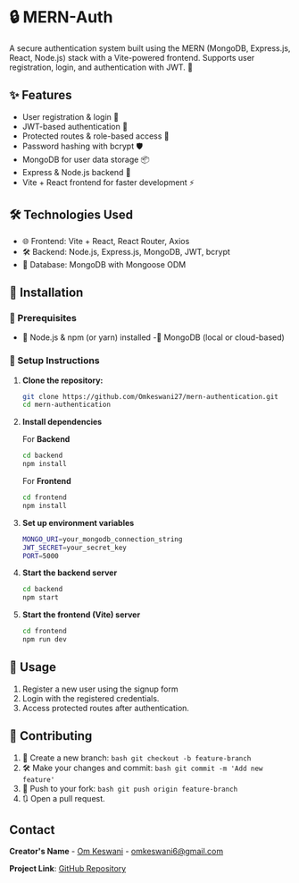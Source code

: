 # 🔒 MERN-Auth

A secure authentication system built using the MERN (MongoDB, Express.js, React, Node.js) stack with a Vite-powered frontend. Supports user registration, login, and authentication with JWT. 🚀

## ✨ Features
- User registration & login 🔑
- JWT-based authentication 🔐
- Protected routes & role-based access 🚧
- Password hashing with bcrypt 🛡️
- MongoDB for user data storage 📦
- Express & Node.js backend 🚀
- Vite + React frontend for faster development ⚡

## 🛠 Technologies Used
- 🌐 Frontend: Vite + React, React Router, Axios
- 🛠 Backend: Node.js, Express.js, MongoDB, JWT, bcrypt
- 💾 Database: MongoDB with Mongoose ODM

## 🚀 Installation

### 📌 Prerequisites
- 📌 Node.js & npm (or yarn) installed
-📌 MongoDB (local or cloud-based)

### 🔧 Setup Instructions

1. **Clone the repository:**
   ```bash
   git clone https://github.com/Omkeswani27/mern-authentication.git
   cd mern-authentication

2. **Install dependencies**  

   For **Backend**  
   ```bash
   cd backend  
   npm install
   ```
   For **Frontend**
     ```bash
    cd frontend
     npm install
     ```
3. **Set up environment variables**  
   ```bash  
   MONGO_URI=your_mongodb_connection_string
   JWT_SECRET=your_secret_key
   PORT=5000
   ```
4. **Start the backend server**  
     ```bash  
    cd backend  
    npm start  
    ```
5. **Start the frontend (Vite) server**  
   ```bash  
   cd frontend  
   npm run dev  

   ```
## 🎯 Usage  
1. Register a new user using the signup form
2. Login with the registered credentials. 
3. Access protected routes after authentication.

## 🤝 Contributing 
1. 🌱 Create a new branch: ``` bash git checkout -b feature-branch ```    
2. 🛠 Make your changes and commit: ``` bash git commit -m 'Add new feature' ``` 
3. 🚀 Push to your fork: ``` bash git push origin feature-branch ```
4. 🔃 Open a pull request.   

## Contact  
**Creator's Name** - [Om Keswani](https://www.linkedin.com/in/Omkeswani27/) - omkeswani6@gmail.com  

**Project Link**: [GitHub Repository](https://github.com/Omkeswani27/mern-authentication)
